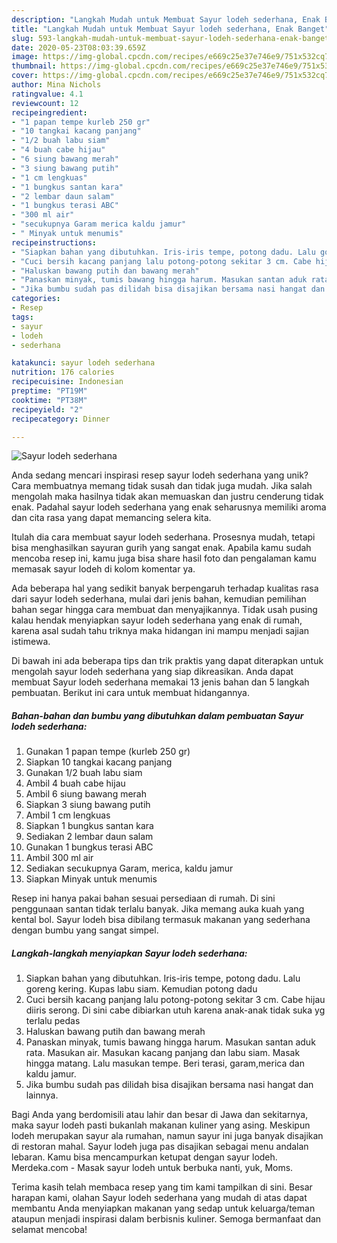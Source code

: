 ```yaml
---
description: "Langkah Mudah untuk Membuat Sayur lodeh sederhana, Enak Banget"
title: "Langkah Mudah untuk Membuat Sayur lodeh sederhana, Enak Banget"
slug: 593-langkah-mudah-untuk-membuat-sayur-lodeh-sederhana-enak-banget
date: 2020-05-23T08:03:39.659Z
image: https://img-global.cpcdn.com/recipes/e669c25e37e746e9/751x532cq70/sayur-lodeh-sederhana-foto-resep-utama.jpg
thumbnail: https://img-global.cpcdn.com/recipes/e669c25e37e746e9/751x532cq70/sayur-lodeh-sederhana-foto-resep-utama.jpg
cover: https://img-global.cpcdn.com/recipes/e669c25e37e746e9/751x532cq70/sayur-lodeh-sederhana-foto-resep-utama.jpg
author: Mina Nichols
ratingvalue: 4.1
reviewcount: 12
recipeingredient:
- "1 papan tempe kurleb 250 gr"
- "10 tangkai kacang panjang"
- "1/2 buah labu siam"
- "4 buah cabe hijau"
- "6 siung bawang merah"
- "3 siung bawang putih"
- "1 cm lengkuas"
- "1 bungkus santan kara"
- "2 lembar daun salam"
- "1 bungkus terasi ABC"
- "300 ml air"
- "secukupnya Garam merica kaldu jamur"
- " Minyak untuk menumis"
recipeinstructions:
- "Siapkan bahan yang dibutuhkan. Iris-iris tempe, potong dadu. Lalu goreng kering. Kupas labu siam. Kemudian potong dadu"
- "Cuci bersih kacang panjang lalu potong-potong sekitar 3 cm. Cabe hijau diiris serong. Di sini cabe dibiarkan utuh karena anak-anak tidak suka yg terlalu pedas"
- "Haluskan bawang putih dan bawang merah"
- "Panaskan minyak, tumis bawang hingga harum. Masukan santan aduk rata. Masukan air. Masukan kacang panjang dan labu siam. Masak hingga matang. Lalu masukan tempe. Beri terasi, garam,merica dan kaldu jamur."
- "Jika bumbu sudah pas dilidah bisa disajikan bersama nasi hangat dan lainnya."
categories:
- Resep
tags:
- sayur
- lodeh
- sederhana

katakunci: sayur lodeh sederhana 
nutrition: 176 calories
recipecuisine: Indonesian
preptime: "PT19M"
cooktime: "PT38M"
recipeyield: "2"
recipecategory: Dinner

---
```



![Sayur lodeh sederhana](https://img-global.cpcdn.com/recipes/e669c25e37e746e9/751x532cq70/sayur-lodeh-sederhana-foto-resep-utama.jpg)

Anda sedang mencari inspirasi resep sayur lodeh sederhana yang unik? Cara membuatnya memang tidak susah dan tidak juga mudah. Jika salah mengolah maka hasilnya tidak akan memuaskan dan justru cenderung tidak enak. Padahal sayur lodeh sederhana yang enak seharusnya memiliki aroma dan cita rasa yang dapat memancing selera kita.

Itulah dia cara membuat sayur lodeh sederhana. Prosesnya mudah, tetapi bisa menghasilkan sayuran gurih yang sangat enak. Apabila kamu sudah mencoba resep ini, kamu juga bisa share hasil foto dan pengalaman kamu memasak sayur lodeh di kolom komentar ya.

Ada beberapa hal yang sedikit banyak berpengaruh terhadap kualitas rasa dari sayur lodeh sederhana, mulai dari jenis bahan, kemudian pemilihan bahan segar hingga cara membuat dan menyajikannya. Tidak usah pusing kalau hendak menyiapkan sayur lodeh sederhana yang enak di rumah, karena asal sudah tahu triknya maka hidangan ini mampu menjadi sajian istimewa.


Di bawah ini ada beberapa tips dan trik praktis yang dapat diterapkan untuk mengolah sayur lodeh sederhana yang siap dikreasikan. Anda dapat membuat Sayur lodeh sederhana memakai 13 jenis bahan dan 5 langkah pembuatan. Berikut ini cara untuk membuat hidangannya.

<!--inarticleads1-->

##### Bahan-bahan dan bumbu yang dibutuhkan dalam pembuatan Sayur lodeh sederhana:

1. Gunakan 1 papan tempe (kurleb 250 gr)
1. Siapkan 10 tangkai kacang panjang
1. Gunakan 1/2 buah labu siam
1. Ambil 4 buah cabe hijau
1. Ambil 6 siung bawang merah
1. Siapkan 3 siung bawang putih
1. Ambil 1 cm lengkuas
1. Siapkan 1 bungkus santan kara
1. Sediakan 2 lembar daun salam
1. Gunakan 1 bungkus terasi ABC
1. Ambil 300 ml air
1. Sediakan secukupnya Garam, merica, kaldu jamur
1. Siapkan  Minyak untuk menumis


Resep ini hanya pakai bahan sesuai persediaan di rumah. Di sini penggunaan santan tidak terlalu banyak. Jika memang auka kuah yang kental bol. Sayur lodeh bisa dibilang termasuk makanan yang sederhana dengan bumbu yang sangat simpel. 

<!--inarticleads2-->

##### Langkah-langkah menyiapkan Sayur lodeh sederhana:

1. Siapkan bahan yang dibutuhkan. Iris-iris tempe, potong dadu. Lalu goreng kering. Kupas labu siam. Kemudian potong dadu
1. Cuci bersih kacang panjang lalu potong-potong sekitar 3 cm. Cabe hijau diiris serong. Di sini cabe dibiarkan utuh karena anak-anak tidak suka yg terlalu pedas
1. Haluskan bawang putih dan bawang merah
1. Panaskan minyak, tumis bawang hingga harum. Masukan santan aduk rata. Masukan air. Masukan kacang panjang dan labu siam. Masak hingga matang. Lalu masukan tempe. Beri terasi, garam,merica dan kaldu jamur.
1. Jika bumbu sudah pas dilidah bisa disajikan bersama nasi hangat dan lainnya.


Bagi Anda yang berdomisili atau lahir dan besar di Jawa dan sekitarnya, maka sayur lodeh pasti bukanlah makanan kuliner yang asing. Meskipun lodeh merupakan sayur ala rumahan, namun sayur ini juga banyak disajikan di restoran mahal. Sayur lodeh juga pas disajikan sebagai menu andalan lebaran. Kamu bisa mencampurkan ketupat dengan sayur lodeh. Merdeka.com - Masak sayur lodeh untuk berbuka nanti, yuk, Moms. 

Terima kasih telah membaca resep yang tim kami tampilkan di sini. Besar harapan kami, olahan Sayur lodeh sederhana yang mudah di atas dapat membantu Anda menyiapkan makanan yang sedap untuk keluarga/teman ataupun menjadi inspirasi dalam berbisnis kuliner. Semoga bermanfaat dan selamat mencoba!
